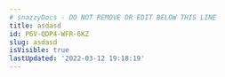 ```yaml
---
# snazzyDocs - DO NOT REMOVE OR EDIT BELOW THIS LINE
title: asdasd
id: P6V-QDP4-WFR-6KZ
slug: asdasd
isVisible: true
lastUpdated: '2022-03-12 19:18:19'
---
```

